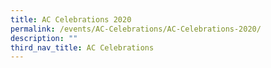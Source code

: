 ```yaml
---
title: AC Celebrations 2020
permalink: /events/AC-Celebrations/AC-Celebrations-2020/
description: ""
third_nav_title: AC Celebrations
---
```

